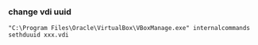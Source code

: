 ### change vdi uuid
	"C:\Program Files\Oracle\VirtualBox\VBoxManage.exe" internalcommands sethduuid xxx.vdi

